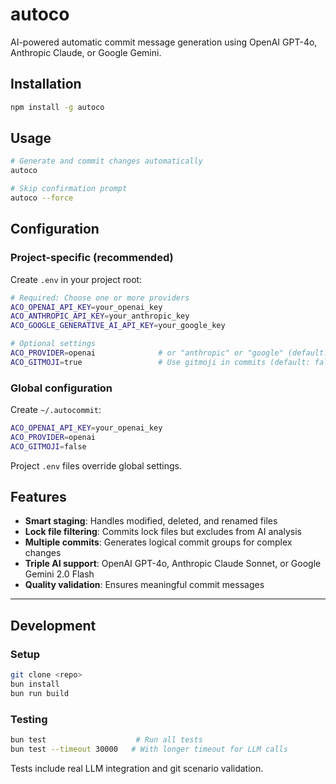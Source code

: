 # autoco

AI-powered automatic commit message generation using OpenAI GPT-4o, Anthropic Claude, or Google Gemini.

## Installation

```bash
npm install -g autoco
```

## Usage

```bash
# Generate and commit changes automatically
autoco

# Skip confirmation prompt  
autoco --force
```

## Configuration

### Project-specific (recommended)

Create `.env` in your project root:

```bash
# Required: Choose one or more providers
ACO_OPENAI_API_KEY=your_openai_key
ACO_ANTHROPIC_API_KEY=your_anthropic_key
ACO_GOOGLE_GENERATIVE_AI_API_KEY=your_google_key

# Optional settings
ACO_PROVIDER=openai              # or "anthropic" or "google" (default: openai)
ACO_GITMOJI=true                 # Use gitmoji in commits (default: false)
```

### Global configuration

Create `~/.autocommit`:

```bash
ACO_OPENAI_API_KEY=your_openai_key
ACO_PROVIDER=openai
ACO_GITMOJI=false
```

Project `.env` files override global settings.

## Features

- **Smart staging**: Handles modified, deleted, and renamed files
- **Lock file filtering**: Commits lock files but excludes from AI analysis  
- **Multiple commits**: Generates logical commit groups for complex changes
- **Triple AI support**: OpenAI GPT-4o, Anthropic Claude Sonnet, or Google Gemini 2.0 Flash
- **Quality validation**: Ensures meaningful commit messages

---

## Development

### Setup

```bash
git clone <repo>
bun install
bun run build
```

### Testing

```bash
bun test                    # Run all tests
bun test --timeout 30000   # With longer timeout for LLM calls
```

Tests include real LLM integration and git scenario validation.